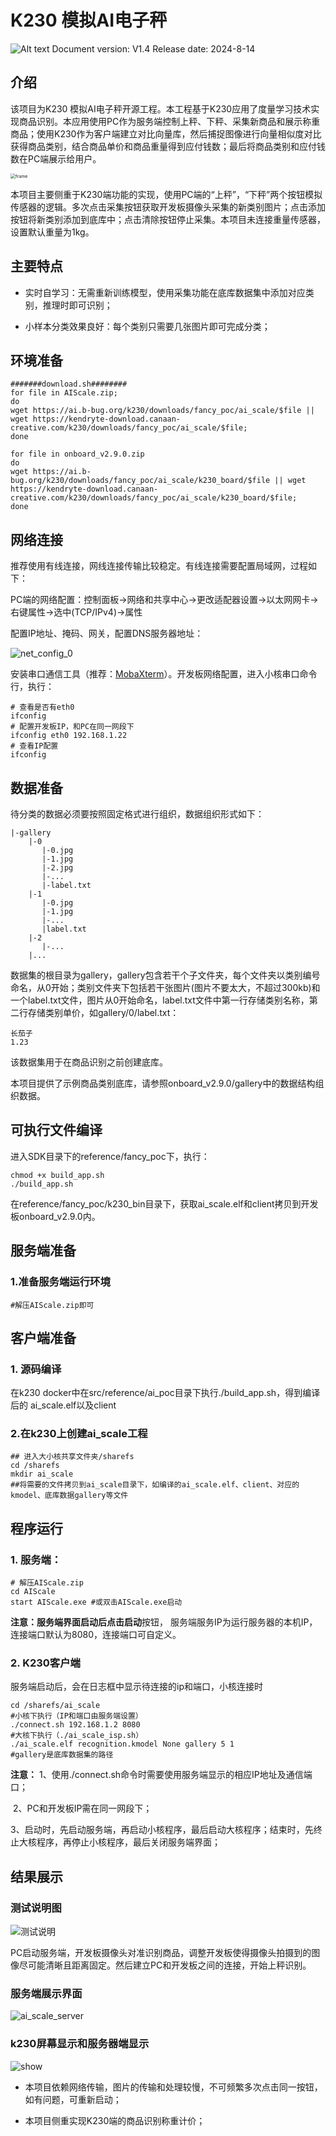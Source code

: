 # K230 模拟AI电子秤
![Alt text](resource/image.png)
Document version: V1.4 Release date: 2024-8-14

## 介绍
该项目为K230 模拟AI电子秤开源工程。本工程基于K230应用了度量学习技术实现商品识别。本应用使用PC作为服务端控制上秤、下秤、采集新商品和展示称重商品；使用K230作为客户端建立对比向量库，然后捕捉图像进行向量相似度对比获得商品类别，结合商品单价和商品重量得到应付钱数；最后将商品类别和应付钱数在PC端展示给用户。

<img src="./resource/frame.jpg" alt="frame" style="zoom: 50%;" />

本项目主要侧重于K230端功能的实现，使用PC端的“上秤”，“下秤”两个按钮模拟传感器的逻辑。多次点击采集按钮获取开发板摄像头采集的新类别图片；点击添加按钮将新类别添加到底库中；点击清除按钮停止采集。本项目未连接重量传感器，设置默认重量为1kg。

## 主要特点

- 实时自学习：无需重新训练模型，使用采集功能在底库数据集中添加对应类别，推理时即可识别；


- 小样本分类效果良好：每个类别只需要几张图片即可完成分类；

## 环境准备

    #######download.sh########
    for file in AIScale.zip;  
    do  
    wget https://ai.b-bug.org/k230/downloads/fancy_poc/ai_scale/$file || wget https://kendryte-download.canaan-creative.com/k230/downloads/fancy_poc/ai_scale/$file;  
    done  
    
    for file in onboard_v2.9.0.zip
    do
    wget https://ai.b-bug.org/k230/downloads/fancy_poc/ai_scale/k230_board/$file || wget https://kendryte-download.canaan-creative.com/k230/downloads/fancy_poc/ai_scale/k230_board/$file;  
    done

## 网络连接

推荐使用有线连接，网线连接传输比较稳定。有线连接需要配置局域网，过程如下：

PC端的网络配置：控制面板->网络和共享中心->更改适配器设置->以太网网卡->右键属性->选中(TCP/IPv4)->属性

配置IP地址、掩码、网关，配置DNS服务器地址：

![net_config_0](./resource/net_config_0.png)

安装串口通信工具（推荐：[MobaXterm](https://mobaxterm.mobatek.net/download.html)）。开发板网络配置，进入小核串口命令行，执行：

```Shell
# 查看是否有eth0
ifconfig
# 配置开发板IP，和PC在同一网段下
ifconfig eth0 192.168.1.22
# 查看IP配置
ifconfig
```

## 数据准备

待分类的数据必须要按照固定格式进行组织，数据组织形式如下：

```
|-gallery
	|-0
	   |-0.jpg
	   |-1.jpg
	   |-2.jpg
	   |-...
	   |-label.txt
	|-1
	   |-0.jpg
	   |-1.jpg
	   |-...
	   |label.txt
	|-2
	   |-...
	|...
```

数据集的根目录为gallery，gallery包含若干个子文件夹，每个文件夹以类别编号命名，从0开始；类别文件夹下包括若干张图片(图片不要太大，不超过300kb)和一个label.txt文件，图片从0开始命名，label.txt文件中第一行存储类别名称，第二行存储类别单价，如gallery/0/label.txt：

```shell
长茄子
1.23
```

该数据集用于在商品识别之前创建底库。

本项目提供了示例商品类别底库，请参照onboard_v2.9.0/gallery中的数据结构组织数据。

## 可执行文件编译

进入SDK目录下的reference/fancy_poc下，执行：

```shell
chmod +x build_app.sh
./build_app.sh
```

在reference/fancy_poc/k230_bin目录下，获取ai_scale.elf和client拷贝到开发板onboard_v2.9.0内。

## 服务端准备

### 1.准备服务端运行环境

    #解压AIScale.zip即可


## 客户端准备

### 1. 源码编译

在k230 docker中在src/reference/ai_poc目录下执行./build_app.sh，得到编译后的 ai_scale.elf以及client

### 2.在k230上创建ai_scale工程

    ## 进入大小核共享文件夹/sharefs
    cd /sharefs
    mkdir ai_scale
    ##将需要的文件拷贝到ai_scale目录下，如编译的ai_scale.elf、client、对应的kmodel、底库数据gallery等文件

## 程序运行

### 1. 服务端：

    # 解压AIScale.zip
    cd AIScale
    start AIScale.exe #或双击AIScale.exe启动

**注意：**服务端界面启动后点击**启动**按钮， 服务端服务IP为运行服务器的本机IP，连接端口默认为8080，连接端口可自定义。

### 2. K230客户端

服务端启动后，会在日志框中显示待连接的ip和端口，小核连接时

    cd /sharefs/ai_scale
    #小核下执行（IP和端口由服务端设置）
    ./connect.sh 192.168.1.2 8080
    #大核下执行（./ai_scale_isp.sh）
    ./ai_scale.elf recognition.kmodel None gallery 5 1
    #gallery是底库数据集的路径

**注意：** 1、使用./connect.sh命令时需要使用服务端显示的相应IP地址及通信端口；

​	     2、PC和开发板IP需在同一网段下；

​	     3、启动时，先启动服务端，再启动小核程序，最后启动大核程序；结束时，先终止大核程序，再停止小核程序，最后关闭服务端界面；



## 结果展示

### 测试说明图

![测试说明](./resource/state.jpg)

PC启动服务端，开发板摄像头对准识别商品，调整开发板使得摄像头拍摄到的图像尽可能清晰且距离固定。然后建立PC和开发板之间的连接，开始上秤识别。

### 服务端展示界面

![ai_scale_server](./resource/server.jpg)


### k230屏幕显示和服务器端显示

![show](./resource/show.gif)

- 本项目依赖网络传输，图片的传输和处理较慢，不可频繁多次点击同一按钮，如有问题，可重新启动；

- 本项目侧重实现K230端的商品识别称重计价；

  
